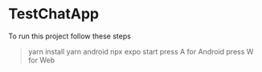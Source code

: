 # TestChatApp
To run this project follow these steps
> yarn install
> yarn android
> npx expo start
> press A for Android
> press W for Web
